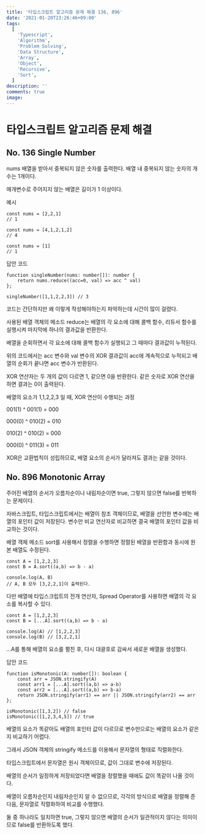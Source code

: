 ```yaml
---
title: '타입스크립트 알고리즘 문제 해결 136, 896'
date: '2021-01-20T23:26:46+09:00'
tags:
  [
    'Typescript',
    'Algorithm',
    'Problem Solving',
    'Data Structure',
    'Array',
    'Object',
    'Recursive',
    'Sort',
  ]
description: ''
comments: true
image:
---
```


# 타입스크립트 알고리즘 문제 해결

## No. 136 Single Number

nums 배열을 받아서 중복되지 않은 숫자를 출력한다. 배열 내 중복되지 않는 숫자의 개수는 1개이다.

매개변수로 주어지지 않는 배열은 길이가 1 이상이다.

예시

```TS
const nums = [2,2,1]
// 1

const nums = [4,1,2,1,2]
// 4

const nums = [1]
// 1
```

답안 코드

```TS
function singleNumber(nums: number[]): number {
    return nums.reduce((acc=0, val) => acc ^ val)
};

singleNumber([1,1,2,2,3]) // 3
```

코드는 간단하지만 왜 이렇게 작성해야하는지 파악하는데 시간이 많이 걸렸다.

사용된 배열 객체의 메소드 reduce는 배열의 각 요소에 대해 콜백 함수, 리듀서 함수를 실행시켜 마지막에 하나의 결과값을 반환한다.

배열을 순회하면서 각 요소에 대해 콜백 함수가 실행되고 그 때마다 결과값이 누적된다.

위의 코드에서는 acc 변수와 val 변수의 XOR 결과값이 acc에 계속적으로 누적되고 배열의 순회가 끝나면 acc 변수가 반환된다.

XOR 연산자는 두 개의 값이 다르면 1, 같으면 0을 반환한다. 같은 숫자로 XOR 연산을 하면 결과는 0이 출력된다.

배열의 요소가 1,1,2,2,3 일 때, XOR 연산이 수행되는 과정

001(1) ^ 001(1) = 000

000(0) ^ 010(2) = 010

010(2) ^ 010(2) = 000

000(0) ^ 011(3) = 011

XOR은 교환법칙이 성립하므로, 배열 요소의 순서가 달라져도 결과는 같을 것이다.

## No. 896 Monotonic Array

주어진 배열의 순서가 오름차순이나 내림차순이면 true, 그렇지 않으면 false를 반복하는 문제이다.

자바스크립트, 타입스크립트에서는 배열이 참조 객체이므로, 배열을 선언한 변수에는 배열의 포인터 값이 저장된다. 변수만 비교 연산자로 비교하면 결국 배열의 포인터 값을 비교하는 것이다.

배열 객체 메소드 sort를 사용해서 정렬을 수행하면 정렬된 배열을 반환함과 동시에 원본 배열도 수정된다.

```TS
const A = [1,2,2,3]
const B = A.sort((a,b) => b - a)

console.log(A, B)
// A, B 모두 [3,2,2,1]이 출력된다.
```

다만 배열에 타입스크립트의 전개 연산자, Spread Operator를 사용하면 배열의 각 요소를 복사할 수 있다.

```TS
const A = [1,2,2,3]
const B = [...A].sort((a,b) => b - a)

console.log(A) // [1,2,2,3]
console.log(B) // [3,2,2,1]
```

...A를 통해 배열의 요소를 펼친 후, 다시 대괄호로 감싸서 새로운 배열을 생성했다.

답안 코드

```TS
function isMonotonic(A: number[]): boolean {
    const arr = JSON.stringify(A)
    const arr1 = [...A].sort((a,b) => a-b)
    const arr2 = [...A].sort((a,b) => b-a)
    return JSON.stringify(arr1) == arr || JSON.stringify(arr2) == arr
};

isMonotonic([1,3,2]) // false
isMonotonic([1,2,3,4,5]) // true
```

배열의 요소가 똑같아도 배열의 포인터 값이 다르므로 변수만으로는 배열의 요소가 같은지 비교하기 어렵다.

그래서 JSON 객체의 stringify 메소드를 이용해서 문자열의 형태로 직렬화한다.

타입스크립트에서 문자열은 원시 객체이므로, 값이 그대로 변수에 저장된다.

배열의 순서가 일정하게 저장되었다면 배열을 정렬했을 때에도 값이 똑같이 나올 것이다.

배열이 오름차순인지 내림차순인지 알 수 없으므로, 각각의 방식으로 배열을 정렬해 준 다음, 문자열로 직렬화하여 비교를 수행했다.

둘 중 하나라도 일치하면 true, 그렇지 않으면 배열의 순서가 일관적이지 않다는 의미이므로 false를 반환하도록 했다.
